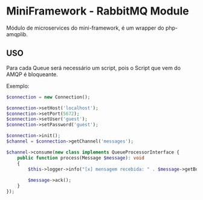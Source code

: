 # MiniFramework - RabbitMQ Module

Módulo de microservices do mini-framework, é um wrapper do php-amqplib.

## USO
Para cada Queue será necessário um script, pois o Script que vem do
AMQP é bloqueante.

Exemplo:
```PHP
$connection = new Connection();

$connection->setHost('localhost');
$connection->setPort(5672);
$connection->setUser('guest');
$connection->setPassword('guest');

$connection->init();
$channel = $connection->getChannel('messages');

$channel->consume(new class implements QueueProcessorInterface {
    public function process(Message $message): void
    {
        $this->logger->info("[x] mensagem recebida: " . $message->getBody() . PHP_EOL);
    
        $message->ack();
    }
});
``` 